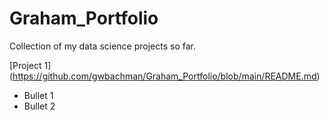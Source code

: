 # Graham_Portfolio
Collection of my data science projects so far.

[Project 1] (https://github.com/gwbachman/Graham_Portfolio/blob/main/README.md)
* Bullet 1
* Bullet 2
